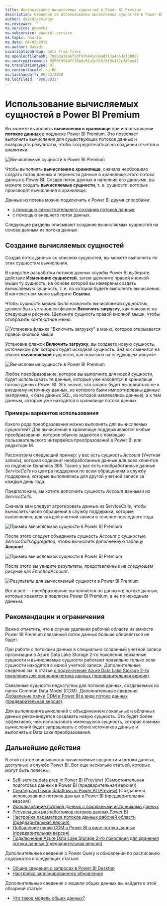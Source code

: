 ```yaml
---
title: Использование вычисляемых сущностей в Power BI Premium
description: Сведения об использовании вычисляемых сущностей в Power BI Premium
author: davidiseminger
ms.reviewer: ''
ms.service: powerbi
ms.subservice: powerbi-service
ms.topic: how-to
ms.date: 04/02/2019
ms.author: davidi
LocalizationGroup: Data from files
ms.openlocfilehash: 79ab3a38a6f1df97b445c06adf13a4b53af30d87
ms.sourcegitcommit: 9350f994b7f18b0a52a2e9f8f8f8e472c342ea42
ms.translationtype: HT
ms.contentlocale: ru-RU
ms.lasthandoff: 09/22/2020
ms.locfileid: "90858032"
---
```

# <a name="using-computed-entities-on-power-bi-premium"></a>Использование вычисляемых сущностей в Power BI Premium

Вы можете выполнять **вычисления в хранилище** при использовании **потоков данных** в подписке Power BI Premium. Это позволяет выполнять вычисления для существующих потоков данных и возвращать результаты, чтобы сосредоточиться на создании отчетов и аналитики. 

![Вычисляемые сущности в Power BI Premium](media/service-dataflows-computed-entities-premium/computed-entities-premium_00.png)

Чтобы выполнять **вычисления в хранилище**, сначала необходимо создать поток данных и перенести данные в хранилище этого потока данных в Power BI. Создав поток данных и наполнив его данными, вы можете создать **вычисляемые сущности**, т. е. сущности, которые производят вычисления в хранилище. 

Данные из потока можно подключить к Power BI двумя способами:

* [с помощью самостоятельного создания потоков данных](service-dataflows-create-use.md);
* с помощью внешнего поток данных.

Следующие разделы описывают создание вычисляемых сущностей на основе данным из потока данных.

## <a name="how-to-create-computed-entities"></a>Создание вычисляемых сущностей 

Создав поток данных со списком сущностей, вы можете выполнять по этих сущностям вычисления.

В средстве разработки потоков данных службы Power BI выберите действие **Изменение сущностей**, затем щелкните правой кнопкой мыши ту сущность, на основе которой вы намерены создать вычисляемую сущность, т. е. по которой будете выполнять вычисления. В контекстном меню выберите **Ссылка**.

Чтобы сущность можно было назначить вычисляемой сущностью, должен быть установлен флажок **Включить загрузку**, как показано на следующем рисунке. Щелкните сущность правой кнопкой мыши, чтобы отобразить контекстное меню.

![Установка флажка "Включить загрузку" в меню, которое открывается правой кнопкой мыши](media/service-dataflows-computed-entities-premium/computed-entities-premium_01.png)

Установив флажок **Включить загрузку**, вы создаете новую сущность, источником для которой будет исходная сущность. Значок сменится на значок **вычисляемой** сущности, как показано на следующем рисунке.

![Вычисляемые сущности в Power BI Premium](media/service-dataflows-computed-entities-premium/computed-entities-premium_00.png)

Любое преобразование, которое вы выполните для новой сущности, будет использовать те данные, которые уже находятся в хранилище потока данных Power BI. Это значит, что запрос будет выполняться не к внешнему источнику данных, из которого были импортированы данные (например, к базе данных SQL, из которой извлекались данные), а к тем данным, которые уже находятся в хранилище потока данных.

### <a name="example-use-cases"></a>Примеры вариантов использования
Какого рода преобразования можно выполнять для вычисляемых сущностей? Для вычислений в хранилище поддерживаются любые преобразования, которое обычно задаются с помощью пользовательского интерфейса преобразований в Power BI или редакторе M. 

Рассмотрим следующий пример: у вас есть сущность *Account* (Учетная запись), которая содержит необработанные данные для всех клиентов из подписки Dynamics 365. Также у вас есть необработанные данные *ServiceCalls* из центра поддержки по всем обращениям в службу поддержки, которые выполнялись для другой учетной записи за каждый день года.

Предположим, вы хотите дополнить сущность *Account* данными из *ServiceCalls*. 

Сначала вам следует агрегировать данные из ServiceCalls, чтобы вычислить число обращений в службу поддержки, которые выполнялись для каждой учетной записи в течение последнего года. 

![Пример вычисляемой сущности в Power BI Premium](media/service-dataflows-computed-entities-premium/computed-entities-premium_02.png)

После этого следует объединить сущность *Account* с сущностью *ServiceCallsAggregated*, чтобы вычислить дополненную таблицу **Account**.

![Пример вычисляемой сущности в Power BI Premium](media/service-dataflows-computed-entities-premium/computed-entities-premium_03.png)

После этого вы увидите результаты, представленные на следующем рисунке как *EnrichedAccount*.

![Результаты для вычисляемый сущности в Power BI Premium](media/service-dataflows-computed-entities-premium/computed-entities-premium_04.png)

Вот и все — преобразование выполняется по данным в потоке данных, которые хранятся в подписке Power BI Premium, а не по исходным данным.

## <a name="considerations-and-limitations"></a>Рекомендации и ограничения

Важно отметить, что в случае удаления рабочей области из емкости Power BI Premium связанный поток данных больше обновляться не будет. 

При работе с потоками данных в специально созданный учетной записи организации в Azure Data Lake Storage 2-го поколения связанные сущности и вычисляемые сущности работают правильно только если сущности находятся в одной учетной записи. Дополнительные сведения см. в статье [ о подключение Azure Data Lake Storage 2-го поколения для хранения потока данных (предварительная версия)](service-dataflows-connect-azure-data-lake-storage-gen2.md).

Связанные сущности недоступны для потоков данных, создаваемых из папок Common Data Model (CDM). Дополнительные сведения: [Добавление папки CDM в Power BI в виде потока данных (предварительная версия)](service-dataflows-add-cdm-folder.md).

Для выполнения вычислений с объединением локальных и облачных данных рекомендуется создавать новую сущность. Это будет более эффективно, чем использовать имеющуюся сущность, которая помимо вычислений будет запрашивать с обоих источников данные и выполнять в Data Lake преобразования.

## <a name="next-steps"></a>Дальнейшие действия

В этой статье описываются вычисляемые сущности и потоки данных, доступные в службе Power BI. Вот еще несколько статьей, которые могут быть полезны:

* [Self-service data prep in Power BI (Preview)](service-dataflows-overview.md) (Самостоятельная подготовка данных в Power BI (предварительная версия))
* [Creating and using dataflows in Power BI (Preview)](service-dataflows-create-use.md) (Создание и использование потоков данных в Power BI (предварительная версия))
* [Использование потоков данных с локальными источниками данных](service-dataflows-on-premises-gateways.md)
* [Ресурсы для разработчиков потоков данных Power BI](service-dataflows-developer-resources.md)
* [Настройка параметров потоков данных рабочей области (предварительная версия)](service-dataflows-configure-workspace-storage-settings.md)
* [Добавление папки CDM в Power BI в виде потока данных (предварительная версия)](service-dataflows-add-cdm-folder.md)
* [Подключение Azure Data Lake Storage 2-го поколения для хранения потока данных (предварительная версия)](service-dataflows-connect-azure-data-lake-storage-gen2.md)

Дополнительные сведения о Power Query и обновлении по расписанию содержатся в следующих статьях:
* [Общие сведения о запросах в Power BI Desktop](desktop-query-overview.md)
* [Настройка запланированного обновления](../connect-data/refresh-scheduled-refresh.md)

Дополнительные сведения о модели общих данных вы найдете в этой обзорной статье:
* [Что такое модель общих данных?](/powerapps/common-data-model/overview)